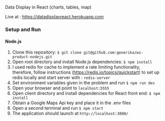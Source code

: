 Data Display in React (charts, tables, map)

Live at : https://datadisplayreact.herokuapp.com

### Setup and Run

#### Node.js

1. Clone this repository: `$ git clone git@github.com:geoerika/ws-product-nodejs.git`
2. Open root directory and install Node.js dependencies: `$ npm install`
3. I used redis for cache to implement a rate limiting functionality, therefore, follow instructions (https://redis.io/topics/quickstart) to set up redis locally and start server with : `redis-server`
3. Set environment variables given in the problem and run `$ npm run dev`
4. Open your browser and point to `localhost:5555`
5. Open client directory and install dependencies for React front end: `$ npm install`
6. Obtain a Google Maps Api key and place it in the .env files
7. Open a second terminal and run `$ npm start`
8. The application should launch at `http://localhost:3000/`
